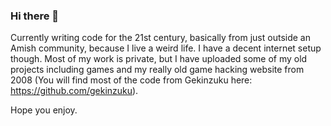 ### Hi there 👋

Currently writing code for the 21st century, basically from just outside an Amish community, because I live a weird life. I have a decent internet setup though. Most of my work is private, but I have uploaded some of my old projects including games and my really old game hacking website from 2008 (You will find most of the code from Gekinzuku here: https://github.com/gekinzuku). 

Hope you enjoy. 

<!--
**geekylink/geekylink** is a ✨ _special_ ✨ repository because its `README.md` (this file) appears on your GitHub profile.

Here are some ideas to get you started:

- 🔭 I’m currently working on ...
- 🌱 I’m currently learning ...
- 👯 I’m looking to collaborate on ...
- 🤔 I’m looking for help with ...
- 💬 Ask me about ...
- 📫 How to reach me: ...
- 😄 Pronouns: ...
- ⚡ Fun fact: ...
-->

